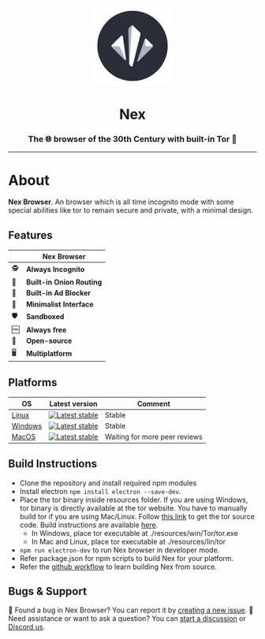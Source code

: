 <div align="center">
<img src="./public/icon.png" height="160" length="160">
<h1>Nex</h1>
<h3>The 🌐 browser of the 30th Century with built-in Tor 🧅</h3>
</div>

---
# About

**Nex Browser**. An browser which is all time incognito mode with some special abilities like tor to remain secure and private, with a minimal design. 


## Features


|  | Nex Browser |
| - | ------------ |
| 🕵️ | **Always Incognito**  |
| 🧅 | **Built-in Onion Routing**  |
| 🚫 | **Built-in Ad Blocker**  |
| 🎨 | **Minimalist Interface** |
| 🛡️ | **Sandboxed**  |
| 🆓 | **Always free** |
| 👐 | **Open-source**  |
| 🖥️ | **Multiplatform** |
 


## Platforms

OS | Latest version | Comment |
---|---|--
[Linux](https://github.com/tesseract-org/Nex/releases/latest) | [![Latest stable](https://img.shields.io/github/v/release/tesseract-org/Nex?color=white&label=latest%20version)](https://github.com/tesseract-org/Nex/releases/latest) | Stable | [
[Windows](https://github.com/tesseract-org/Nex/releases/latest) | [![Latest stable](https://img.shields.io/github/v/release/tesseract-org/Nex?color=white&label=latest%20version)](https://github.com/tesseract-org/Nex/releases/latest) | Stable | [
[MacOS](https://github.com/tesseract-org/Nex/releases/latest) | [![Latest stable](https://img.shields.io/github/v/release/tesseract-org/Nex?color=white&label=latest%20version)](https://github.com/tesseract-org/Nex/releases/latest) | Waiting for more peer reviews | 

## Build Instructions

-   Clone the repository and install required npm modules
-   Install electron  `npm install electron --save-dev`.
-   Place the tor binary inside resources folder. If you are using Windows, tor binary is directly available at the tor website. You have to manually build tor if you are using Mac/Linux. Follow  [this link](https://www.torproject.org/download/tor/)  to get the tor source code. Build instructions are available  [here](https://2019.www.torproject.org/docs/tor-doc-unix.html.en).
    -   In Windows, place tor executable at ./resources/win/Tor/tor.exe
    -   In Mac and Linux, place tor executable at ./resources/lin/tor
-   `npm run electron-dev`  to run Nex browser in developer mode.
-   Refer package.json for npm scripts to build Nex for your platform.
-   Refer the  [github workflow](https://github.com/tesseract-org/Nex/blob/master/.github/workflows/release.yml)  to learn building Nex from source.

## Bugs & Support

🐞 Found a bug in Nex Browser? You can report it by [creating a new issue](https://github.com/tesseract-org/Nex/issues/new? ).
🧭 Need assistance or want to ask a question? You can [start a discussion](https://github.com/tesseract-org/Nex/discussions/new) or [Discord us](https://discord.gg/zBfSCasSnX).

